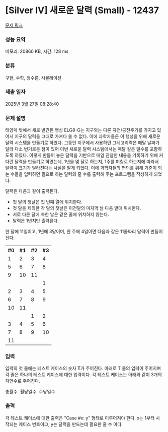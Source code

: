 # [Silver IV] 새로운 달력 (Small) - 12437 

[문제 링크](https://www.acmicpc.net/problem/12437) 

### 성능 요약

메모리: 20860 KB, 시간: 128 ms

### 분류

구현, 수학, 정수론, 시뮬레이션

### 제출 일자

2025년 3월 27일 08:28:40

### 문제 설명

<p>태양계 밖에서 새로 발견된 행성 ELG8-G는 지구와는 다른 자전/공전주기를 가지고 있어서 지구의 달력을 그대로 가져다 쓸 수 없다. 이에 과학자들은 이 행성을 위해 새로운 달력 시스템을 만들기로 하였다. 그동안 지구에서 사용하던 그레고리력은 매달 날짜가 달라 다소 번거로운 점이 있어 이번 새로운 달력 시스템에서는 매달 같은 일수를 포함하도록 하였다. 이렇게 만들어 놓은 달력을 기반으로 매일 관찰한 내용을 기록하기 위해 커다란 달력을 만들기로 하였는데, 1년을 몇 달로 하는지, 1주를 며칠로 하는지에 따라서 달력이 크기가 달라진다는 사실을 알게 되었다. 이에 과학자들의 편의를 위해 기준이 되는 수들을 입력하면 필요로 하는 달력의 줄 수를 출력해 주는 프로그램을 작성하게 되었다.</p>

<p>달력은 다음과 같이 출력된다.</p>

<ul>
	<li>첫 달의 첫날은 첫 번째 열에 위치한다.</li>
	<li>첫 달을 제외한 각 달의 첫날은 이전달의 마지막 날 다음 열에 위치한다.</li>
	<li>서로 다른 달에 속한 날은 같은 줄에 위치하지 않는다.</li>
	<li>달력은 1년치만 출력된다.</li>
</ul>

<p>한 달에 11일이고, 1년에 3달이며, 한 주에 4일이면 다음과 같은 11줄짜리 달력이 만들어진다.  </p>

<table class="table table-bordered th-center td-center table-center-30">
	<tbody>
		<tr>
			<th>#0 </th>
			<th>#1 </th>
			<th>#2 </th>
			<th>#3</th>
		</tr>
		<tr>
			<td>1</td>
			<td>2</td>
			<td>3</td>
			<td>4</td>
		</tr>
		<tr>
			<td>5</td>
			<td>6</td>
			<td>7</td>
			<td>8</td>
		</tr>
		<tr>
			<td>9</td>
			<td>10</td>
			<td>11</td>
			<td> </td>
		</tr>
		<tr>
			<td> </td>
			<td> </td>
			<td> </td>
			<td>1</td>
		</tr>
		<tr>
			<td>2</td>
			<td>3</td>
			<td>4</td>
			<td>5</td>
		</tr>
		<tr>
			<td>6</td>
			<td>7</td>
			<td>8</td>
			<td>9</td>
		</tr>
		<tr>
			<td>10</td>
			<td>11</td>
			<td> </td>
			<td> </td>
		</tr>
		<tr>
			<td> </td>
			<td> </td>
			<td>1</td>
			<td>2</td>
		</tr>
		<tr>
			<td>3</td>
			<td>4</td>
			<td>5</td>
			<td>6</td>
		</tr>
		<tr>
			<td>7</td>
			<td>8</td>
			<td>9</td>
			<td>10</td>
		</tr>
		<tr>
			<td>11</td>
			<td> </td>
			<td> </td>
			<td> </td>
		</tr>
	</tbody>
</table>

### 입력 

 <p>입력의 첫 줄에는 테스트 케이스의 숫자 <strong>T</strong>가 주어진다. 아래로 T 줄의 입력이 주어지며 각 줄은 하나의 테스트 케이스에 대한 입력이다. 각 테스트 케이스는 아래와 같이 3개의 자연수로 주어진다.</p>

<pre>총월수 월당일수 주당일수
</pre>

### 출력 

 <p>각 테스트 케이스에 대한 출력은 "Case #x: y" 형태로 이루어져야 한다. x는 1부터 시작되는 케이스 번호이고, y는 달력을 만드는데 필요한 줄 수 이다.</p>

